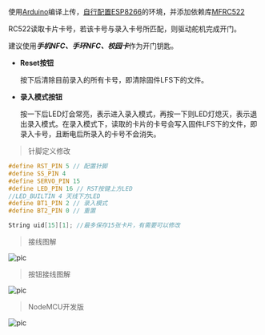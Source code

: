 使用[Arduino](https://www.arduino.cc/en/Main/Software)编译上传，[自行配置ESP8266](https://www.jianshu.com/p/cb0274d612b5)的环境，并添加依赖库[MFRC522](https://github.com/miguelbalboa/rfid)

RC522读取卡片卡号，若该卡号与录入卡号所匹配，则驱动舵机完成开门。

建议使用***手机NFC、手环NFC、校园卡***作为开门钥匙。

- **Reset按钮**

  按下后清除目前录入的所有卡号，即清除固件LFS下的文件。

- **录入模式按钮**

  按一下后LED灯会常亮，表示进入录入模式，再按一下则LED灯熄灭，表示退出录入模式。在录入模式下，读取的卡片的卡号会写入固件LFS下的文件，即录入卡号，且断电后所录入的卡号不会消失。

> 针脚定义修改

```C
#define RST_PIN 5 // 配置针脚
#define SS_PIN 4
#define SERVO_PIN 15
#define LED_PIN 16 // RST按键上方LED
//LED_BUILTIN 4 天线下方LED
#define BT1_PIN 2 // 录入模式
#define BT2_PIN 0 // 重置

String uid[15][1]; //最多保存15张卡片，有需要可以修改
```

> 接线图解

![pic](https://cdn.jsdelivr.net/gh/Henvy-Mango/nfc_door@latest/layout.png)

> 按钮接线图解

![pic](https://cdn.jsdelivr.net/gh/Henvy-Mango/nfc_door@latest/layout-button.png)

> NodeMCU开发版

![pic](https://cdn.jsdelivr.net/gh/Henvy-Mango/nfc_door@latest/nodemcu.png)